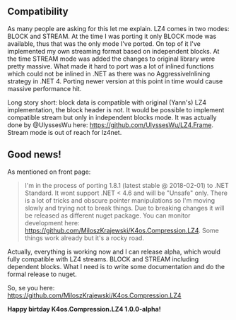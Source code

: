 ## Compatibility

As many people are asking for this let me explain.
LZ4 comes in two modes: BLOCK and STREAM. At the time I was porting it only BLOCK mode was available, thus that was the only mode I've ported. On top of it I've implemented my own streaming format based on independent blocks. 
At the time STREAM mode was added the changes to original library were pretty massive. What made it hard to port was a lot of inlined functions which could not be inlined in .NET as there was no AggressiveInlining strategy in .NET 4. Porting newer version at this point in time would cause massive performance hit.

Long story short: block data is compatible with original (Yann's) LZ4 implementation, the block header is not. It would be possible to implement compatible stream but only in independent blocks mode. It was actually done by @UlyssesWu here: https://github.com/UlyssesWu/LZ4.Frame. Stream mode is out of reach for lz4net. 

## Good news!

As mentioned on front page:

> I'm in the process of porting 1.8.1 (latest stable @ 2018-02-01) to .NET Standard. It wont support .NET < 4.6 and will be "Unsafe" only. There is a lot of tricks and obscure pointer manipulations so I'm moving slowly and trying not to break things. Due to breaking changes it will be released as different nuget package. You can monitor development here: https://github.com/MiloszKrajewski/K4os.Compression.LZ4. Some things work already but it's a rocky road.

Actually, everything is working now and I can release alpha, which would fully compatible with LZ4 streams. BLOCK and STREAM including dependent blocks. What I need is to write some documentation and do the formal release to nuget.

So, se you here: https://github.com/MiloszKrajewski/K4os.Compression.LZ4

**Happy birtday K4os.Compression.LZ4 1.0.0-alpha!**
